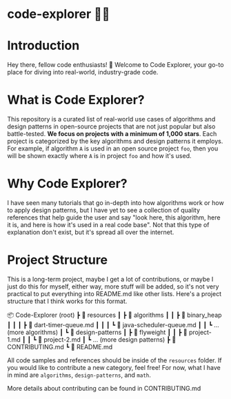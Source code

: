 # code-explorer 🚀🌟

# Introduction
Hey there, fellow code enthusiasts! 👋 Welcome to Code Explorer, your go-to place for diving into real-world, industry-grade code. 

# What is Code Explorer?
This repository is a curated list of real-world use cases of algorithms and design patterns in open-source projects that are not just popular but also battle-tested. **We focus on projects with a minimum of 1,000 stars**. Each project is categorized by the key algorithms and design patterns it employs. For example, if algorithm `A` is used in an open source project `foo`, then you will be shown exactly where `A` is in project `foo` and how it's used.

# Why Code Explorer?
I have seen many tutorials that go in-depth into how algorithms work or how to apply design patterns, but I have yet to see a collection of quality references that help guide the user and say "look here, this algorithm, here it is, and here is how it's used in a real code base". Not that this type of explanation don't exist, but it's spread all over the internet. 

# Project Structure
This is a long-term project, maybe I get a lot of contributions, or maybe I just do this for myself, either way, more stuff will be added, so it's not very practical to put everything into README.md like other lists. Here's a project structure that I think works for this format.

📦 Code-Explorer (root)
 ┣ 📂 resources
 ┃ ┣ 📂 algorithms
 ┃ ┃ ┣ 📂 binary_heap
 ┃ ┃ ┃ ┣ 📜 dart-timer-queue.md
 ┃ ┃ ┃ ┗ 📜 java-scheduler-queue.md
 ┃ ┃ ┗ ... (more algorithms)
 ┃ ┗ 📂 design-patterns
 ┃   ┣ 📂 flyweight
 ┃   ┃ ┣ 📜 project-1.md
 ┃   ┃ ┗ 📜 project-2.md
 ┃   ┗ ... (more design patterns)
 ┣ 📜 CONTRIBUTING.md
 ┗ 📜 README.md


 All code samples and references should be inside of the `resources` folder. If you would like to contribute a new category, feel free! For now, what I have in mind are `algorithms`, `design-patterns`, and `math`.

 More details about contributing can be found in CONTRIBUTING.md
